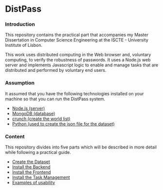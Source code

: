 # DistPass

### Introduction

This repository contains the practical part that accompanies my Master Dissertation in Computer Science Engineering at the ISCTE - University Institute of Lisbon.

This work uses distributed computing in the Web browser and, voluntary computing, to verify the robustness of passwords. It uses a Node.js web server and implements Javascript logic to enable and manage tasks that are distributed and performed by voluntary end users.

### Assumption

It assumed that you have the following technologies installed on your machine so that you can run the DistPass system. 
* [Node.js (server)]( https://nodejs.org/en/download/)
* [MongoDB (database)](https://www.mongodb.com)
* [crunch (create the world list)](https://tools.kali.org/password-attacks/crunch)
* [Python (used to create the json file for the dataset)](https://www.python.org/downloads/)

### Content 

This repository divides into five parts which will be described in more detail while following a practical guide.

* [Create the Dataset](https://github.com/lclms/distpass/blob/master/content/create_the_dataset.md)
* [Install the Backend](https://github.com/lclms/distpass/blob/master/content/create_the_dataset.md)
* [Install the Frontend](https://github.com/lclms/distpass/blob/master/content/Install%20the%20Frontend.md)
* [Install the Task Management](https://github.com/lclms/distpass/blob/master/content/Install%20the%20Task%20Management)
* [Examples of usability](https://github.com/lclms/distpass/blob/master/content/Examples%20of%20usability.md)
